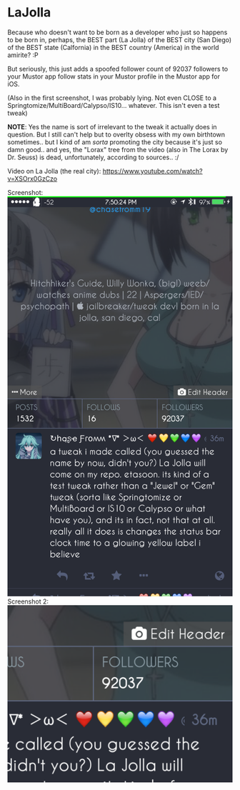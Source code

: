 # LaJolla

Because who doesn't want to be born as a developer who just so happens to be born in, perhaps, the BEST part (La Jolla) of the BEST city (San Diego) of the BEST state (Calfornia) in the BEST country (America) in the world amirite? :P

But seriously, this just adds a spoofed follower count of 92037 followers to your Mustor app follow stats in your Mustor profile in the Mustor app for iOS.

(Also in the first screenshot, I was probably lying. Not even CLOSE to a Springtomize/MultiBoard/Calypso/IS10... whatever. This isn't even a test tweak)

**NOTE**: Yes the name is sort of irrelevant to the tweak it actually does in question. But I still can't help but to overlty obsess with my own birthtown sometimes.. but I kind of am *sorta* promoting the city because it's just so damn good.. and yes, the "Lorax" tree from the video (also in The Lorax by Dr. Seuss) is dead, unfortunately, according to sources.. :/

Video on La Jolla (the real city): https://www.youtube.com/watch?v=XSOrx0GzCzo

Screenshot: ![alt](screenshot_la_jolla_tweak.png)
Screenshot 2: ![alt](screenshot_la_jolla_tweak_2.png)
